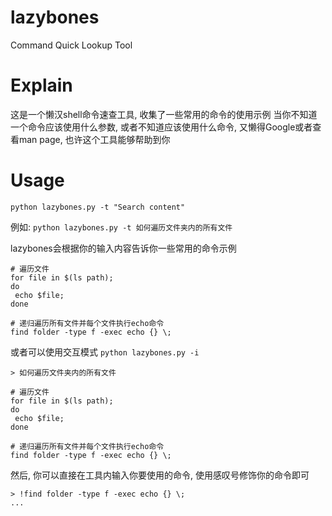 # lazybones
Command Quick Lookup Tool

# Explain
这是一个懒汉shell命令速查工具, 收集了一些常用的命令的使用示例
当你不知道一个命令应该使用什么参数, 或者不知道应该使用什么命令, 又懒得Google或者查看man page, 
也许这个工具能够帮助到你

# Usage
`python lazybones.py -t "Search content"`

例如:
`python lazybones.py -t 如何遍历文件夹内的所有文件`

lazybones会根据你的输入内容告诉你一些常用的命令示例
```shell
# 遍历文件
for file in $(ls path);
do
 echo $file;
done

# 递归遍历所有文件并每个文件执行echo命令
find folder -type f -exec echo {} \;
```

或者可以使用交互模式
`python lazybones.py -i`
```shell
> 如何遍历文件夹内的所有文件

# 遍历文件
for file in $(ls path);
do
 echo $file;
done

# 递归遍历所有文件并每个文件执行echo命令
find folder -type f -exec echo {} \;
```
然后, 你可以直接在工具内输入你要使用的命令, 使用感叹号修饰你的命令即可
```shell
> !find folder -type f -exec echo {} \;
...
```
